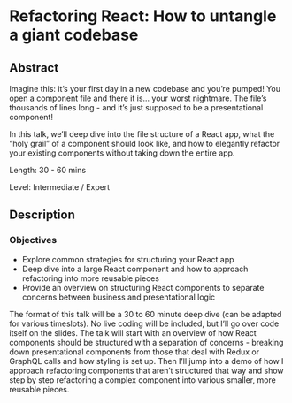 # Refactoring React: How to untangle a giant codebase
## Abstract
Imagine this: it’s your first day in a new codebase and you’re pumped! You open a component file and there it is... your worst nightmare. The file’s thousands of lines long - and it’s just supposed to be a presentational component!

In this talk, we’ll deep dive into the file structure of a React app, what the “holy grail” of a component should look like, and how to elegantly refactor your existing components without taking down the entire app.

Length: 30 - 60 mins

Level: Intermediate / Expert

## Description
### Objectives
* Explore common strategies for structuring your React app
* Deep dive into a large React component and how to approach refactoring into more reusable pieces
* Provide an overview on structuring React components to separate concerns between business and presentational logic

The format of this talk will be a 30 to 60 minute deep dive (can be adapted for various timeslots). No live coding will be included, but I’ll go over code itself on the slides.
The talk will start with an overview of how React components should be structured with a separation of concerns - breaking down presentational components from those that deal with Redux or GraphQL calls and how styling is set up. Then I’ll jump into a demo of how I approach refactoring components that aren’t structured that way and show step by step refactoring a complex component into various smaller, more reusable pieces.
